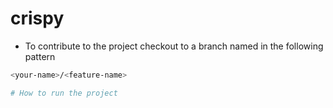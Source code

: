 # crispy

- To contribute to the project checkout to a branch named in the following pattern
```bash
<your-name>/<feature-name>

# How to run the project 